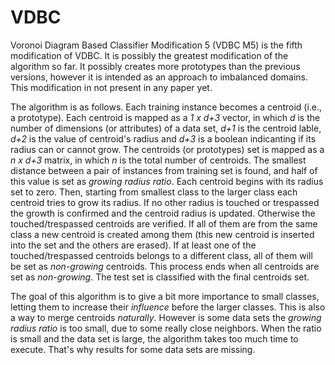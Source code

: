 # VDBC

Voronoi Diagram Based Classifier Modification 5 (VDBC M5) is the fifth modification of VDBC. It is possibly the greatest modification of the algorithm so far. It possibly creates more prototypes than the previous versions, however it is intended as an approach to imbalanced domains. This modification in not present in any paper yet.

The algorithm is as follows. Each training instance becomes a centroid (i.e., a prototype). Each centroid is mapped as a *1 x d+3* vector, in which *d* is the number of dimensions (or attributes) of a data set, *d+1* is the centroid lable, *d+2* is the value of centroid's radius and *d+3* is a boolean indicanting if its radius can or cannot grow. The centroids (or prototypes) set is mapped as a *n x d+3* matrix, in which *n* is the total number of centroids. The smallest distance between a pair of instances from training set is found, and half of this value is set as *growing radius ratio*. Each centroid begins with its radius set to zero. Then, starting from smallest class to the larger class each centroid tries to grow its radius. If no other radius is touched or trespassed the growth is confirmed and the centroid radius is updated. Otherwise the touched/trespassed centroids are verified. If all of them are from the same class a new centroid is created among them (this new centroid is inserted into the set and the others are erased). If at least one of the touched/trespassed centroids belongs to a different class, all of them will be set as *non-growing* centroids. This process ends when all centroids are set as *non-growing*. The test set is classified with the final centroids set.

The goal of this algorithm is to give a bit more importance to small classes, letting them to increase their *influence* before the larger classes. This is also a way to merge centroids *naturally*. However is some data sets the *growing radius ratio* is too small, due to some really close neighbors. When the ratio is small and the data set is large, the algorithm takes too much time to execute. That's why results for some data sets are missing.
